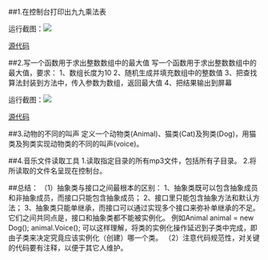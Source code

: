 ﻿##1.在控制台打印出九九乘法表


运行截图：![](imgs/1.png)


[源代码](SoundCode/1)


##2.写一个函数用于求出整数数组中的最大值
写一个函数用于求出整数数组中的最大值，要求：
1、数组长度为10
2、随机生成并填充数组中的整数值
3、把查找算法封装到方法中，传入参数为数组，返回最大值
4、把结果输出到屏幕

运行截图：![](imgs/2.png)


[源代码](SoundCode/2)


##3.动物的不同的叫声
定义一个动物类(Animal)、猫类(Cat)及狗类(Dog)，用猫类及狗类实现动物类的不同的叫声(voice)。



##4.音乐文件读取工具
1.读取指定目录的所有mp3文件，包括所有子目录。
2.将所读取的文件名呈现在控制台。



##总结：
（1）抽象类与接口之间最根本的区别：
1、抽象类既可以包含抽象成员和非抽象成员，而接口只能包含抽象成员；
2、接口里只能包含抽象方法和默认方法；
3、抽象类只能单继承，而接口可以通过实现多个接口来弥补单继承的不足。
它们之间共同点是，接口和抽象类都不能被实例化。
例如Animal animal = new Dog();
animal.Voice();
可以这样理解，将类的实例化操作延迟到子类中完成，即由子类来决定究竟应该实例化（创建）哪一个类。
（2）注意代码规范性，对关键的代码要有注释，以便于其它人维护。


